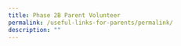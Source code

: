 ```yaml
---
title: Phase 2B Parent Volunteer
permalink: /useful-links-for-parents/permalink/
description: ""
---
```

